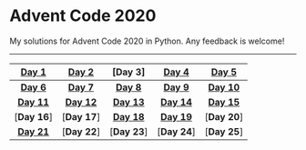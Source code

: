 # Advent Code 2020
My solutions for Advent Code 2020 in Python. Any feedback is welcome!
___
|[Day 1](1/main.py)|[Day 2](2/main.py)|[Day 3]|[Day 4](4/main.py)|[Day 5](5/main.py)|
| :---: | :---: | :---: | :---: | :---: |
|[**Day 6**](6/main.py)|[**Day 7**](7/main.py)|[**Day 8**](8/main.py)|[**Day 9**](9/main.py)|[**Day 10**](10/main.py)|
|[**Day 11**](11/)|[**Day 12**](12/main.py)|[**Day 13**](13/main.py)|[**Day 14**](14/main.py)|[**Day 15**](15/main.py)|
|[**Day 16**]|[**Day 17**]|[**Day 18**](18/)|[**Day 19**](19/main.py)|[**Day 20**]|
|[**Day 21**](21/main.py)|[**Day 22**]|[**Day 23**]|[**Day 24**]|[**Day 25**]|

